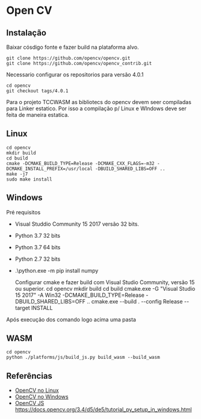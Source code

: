 # Open CV

## Instalação 

Baixar cósdigo fonte e fazer build na plataforma alvo.

    git clone https://github.com/opencv/opencv.git
    git clone https://github.com/opencv/opencv_contrib.git


Necessario configurar os repositorios para versão 4.0.1

    cd opencv
    git checkout tags/4.0.1

Para o projeto TCCWASM as bibliotecs do opencv devem seer compiladas para Linker estatico.
Por isso a compilação p/ Linux e WIndows deve ser feita de maneira estatica.

## Linux

    cd opencv
    mkdir build
    cd build
    cmake -DCMAKE_BUILD_TYPE=Release -DCMAKE_CXX_FLAGS=-m32 -DCMAKE_INSTALL_PREFIX=/usr/local -DBUILD_SHARED_LIBS=OFF ..
    make -j7
    sudo make install

## Windows

Pré requisitos

* Visual Studdio Community 15 2017 versão 32 bits.
* Python 3.7 32 bits
* Python 3.7 64 bits
* Python 2.7 32 bits
* .\python.exe -m pip install numpy

    Configurar cmake e fazer build com Visual Studio Community, versão 15 ou superior.
    cd opencv
    mkdir build
    cd build
    cmake.exe -G "Visual Studio 15 2017" -A Win32 -DCMAKE_BUILD_TYPE=Release -DBUILD_SHARED_LIBS=OFF ..
    cmake.exe --build . --config Release --target INSTALL

Após execução dos comando logo acima uma pasta 

## WASM

    cd opencv
    python ./platforms/js/build_js.py build_wasm --build_wasm

## Referências

* [OpenCV no Linux](https://docs.opencv.org/4.0.1/d7/d9f/tutorial_linux_install.html)
* [OpenCV no Windows](https://perso.uclouvain.be/allan.barrea/opencv/cmake_config.html)
* [OpenCV JS](https://docs.opencv.org/4.0.1/d4/da1/tutorial_js_setup.html)
https://docs.opencv.org/3.4/d5/de5/tutorial_py_setup_in_windows.html

